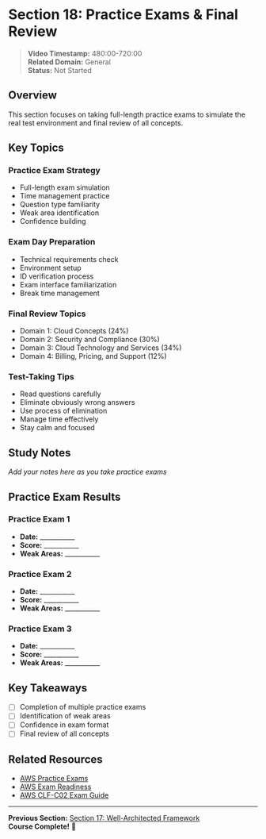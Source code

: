 # Section 18: Practice Exams & Final Review

> **Video Timestamp:** 480:00-720:00  
> **Related Domain:** General  
> **Status:** Not Started

## Overview

This section focuses on taking full-length practice exams to simulate the real test environment and final review of all concepts.

## Key Topics

### Practice Exam Strategy
- Full-length exam simulation
- Time management practice
- Question type familiarity
- Weak area identification
- Confidence building

### Exam Day Preparation
- Technical requirements check
- Environment setup
- ID verification process
- Exam interface familiarization
- Break time management

### Final Review Topics
- Domain 1: Cloud Concepts (24%)
- Domain 2: Security and Compliance (30%)
- Domain 3: Cloud Technology and Services (34%)
- Domain 4: Billing, Pricing, and Support (12%)

### Test-Taking Tips
- Read questions carefully
- Eliminate obviously wrong answers
- Use process of elimination
- Manage time effectively
- Stay calm and focused

## Study Notes

*Add your notes here as you take practice exams*

## Practice Exam Results

### Practice Exam 1
- **Date:** ___________
- **Score:** ___________
- **Weak Areas:** ___________

### Practice Exam 2
- **Date:** ___________
- **Score:** ___________
- **Weak Areas:** ___________

### Practice Exam 3
- **Date:** ___________
- **Score:** ___________
- **Weak Areas:** ___________

## Key Takeaways

- [ ] Completion of multiple practice exams
- [ ] Identification of weak areas
- [ ] Confidence in exam format
- [ ] Final review of all concepts

## Related Resources

- [AWS Practice Exams](https://aws.amazon.com/training/learning-paths/certification/)
- [AWS Exam Readiness](https://aws.amazon.com/training/learning-paths/certification/)
- [AWS CLF-C02 Exam Guide](https://aws.amazon.com/certification/certified-cloud-practitioner/)

---

**Previous Section:** [Section 17: Well-Architected Framework](well-architected.md)  
**Course Complete!** 🎉
